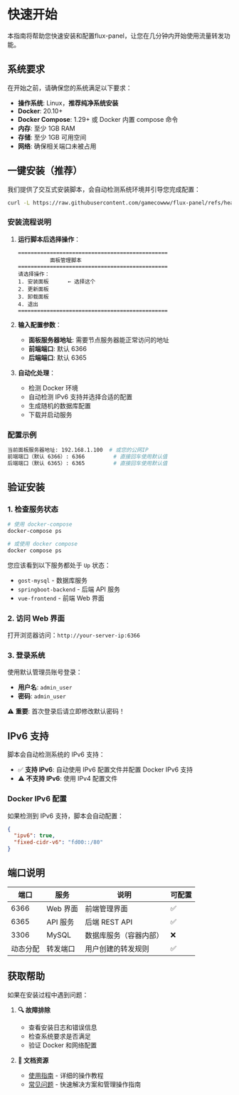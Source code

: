 # 快速开始

本指南将帮助您快速安装和配置flux-panel，让您在几分钟内开始使用流量转发功能。

## 系统要求

在开始之前，请确保您的系统满足以下要求：

- **操作系统**: Linux，**推荐纯净系统安装**
- **Docker**: 20.10+ 
- **Docker Compose**: 1.29+ 或 Docker 内置 compose 命令
- **内存**: 至少 1GB RAM
- **存储**: 至少 1GB 可用空间
- **网络**: 确保相关端口未被占用

## 一键安装（推荐）

我们提供了交互式安装脚本，会自动检测系统环境并引导您完成配置：

```bash
curl -L https://raw.githubusercontent.com/gamecowww/flux-panel/refs/heads/main/panel_install.sh -o panel_install.sh && chmod +x panel_install.sh && ./panel_install.sh
```

### 安装流程说明

1. **运行脚本后选择操作**：
   ```
   ===============================================
             面板管理脚本
   ===============================================
   请选择操作：
   1. 安装面板      ← 选择这个
   2. 更新面板
   3. 卸载面板
   4. 退出
   ===============================================
   ```

2. **输入配置参数**：
   - **面板服务器地址**: 需要节点服务器能正常访问的地址
   - **前端端口**: 默认 6366
   - **后端端口**: 默认 6365

3. **自动化处理**：
   - 检测 Docker 环境
   - 自动检测 IPv6 支持并选择合适的配置
   - 生成随机的数据库配置
   - 下载并启动服务

### 配置示例

```bash
当前面板服务器地址: 192.168.1.100  # 或您的公网IP
前端端口（默认 6366）: 6366         # 直接回车使用默认值
后端端口（默认 6365）: 6365         # 直接回车使用默认值
```

## 验证安装

### 1. 检查服务状态

```bash
# 使用 docker-compose
docker-compose ps

# 或使用 docker compose
docker compose ps
```

您应该看到以下服务都处于 `Up` 状态：
- `gost-mysql` - 数据库服务
- `springboot-backend` - 后端 API 服务
- `vue-frontend` - 前端 Web 界面

### 2. 访问 Web 界面

打开浏览器访问：`http://your-server-ip:6366`

### 3. 登录系统

使用默认管理员账号登录：
- **用户名**: `admin_user`
- **密码**: `admin_user`

⚠️ **重要**: 首次登录后请立即修改默认密码！

## IPv6 支持

脚本会自动检测系统的 IPv6 支持：

- ✅ **支持 IPv6**: 自动使用 IPv6 配置文件并配置 Docker IPv6 支持
- ⚠️ **不支持 IPv6**: 使用 IPv4 配置文件

### Docker IPv6 配置

如果检测到 IPv6 支持，脚本会自动配置：

```json
{
  "ipv6": true,
  "fixed-cidr-v6": "fd00::/80"
}
```

## 端口说明

| 端口 | 服务 | 说明 | 可配置 |
|------|------|------|--------|
| 6366 | Web 界面 | 前端管理界面 | ✅ |
| 6365 | API 服务 | 后端 REST API | ✅ |
| 3306 | MySQL | 数据库服务（容器内部） | ❌ |
| 动态分配 | 转发端口 | 用户创建的转发规则 | ✅ |

## 获取帮助

如果在安装过程中遇到问题：


1. **🔍 故障排除**
   - 查看安装日志和错误信息
   - 检查系统要求是否满足
   - 验证 Docker 和网络配置


2. **📖 文档资源**
   - [使用指南](/guide) - 详细的操作教程
   - [常见问题](/faq) - 快速解决方案和管理操作指南 
